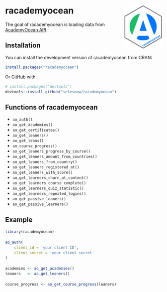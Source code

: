 
# racademyocean<a href='https://cran.r-project.org/package=racademyocean'><img src='man/figures/logo.png' align="right" height="138.5" /></a>

<!-- badges: start -->
<!-- badges: end -->

The goal of racademyocean is loading data from [AcademyOcean API](https://academyocean.com/api).

## Installation

You can install the development version of racademyocean from CRAN:

``` r
install.packages("racademyocean")
```

Or [GitHub](https://github.com/) with:

``` r
# install.packages("devtools")
devtools::install_github("selesnow/racademyocean")
```

## Functions of racademyocean

* `ao_auth()`
* `ao_get_academies()`
* `ao_get_certificates()`
* `ao_get_leaners()`
* `ao_get_teams()`
* `ao_course_progress()`
* `ao_get_leaners_progress_by_course()`
* `ao_get_leaners_amount_from_countries()`
* `ao_get_leaners_from_country()`
* `ao_get_leaners_registered_at()`
* `ao_get_leaners_with_score()`
* `ao_get_learners_churn_at_content()`
* `ao_get_learners_course_complete()`
* `ao_get_learners_quiz_statistic()`
* `ao_get_learners_repeated_logins()`
* `ao_get_passive_leaners()`
* `ao_get_passive_learners()`

## Example

``` r
library(racademyocean)

ao_auth(
    client_id = 'your client ID', 
    client_secret = 'your client secret'
)

academies <- ao_get_academies()
leaners   <- ao_get_leaners()

course_progress <- ao_get_course_progress(leaners)
```

